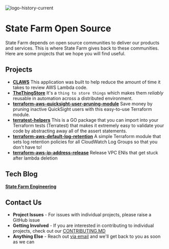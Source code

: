 ![logo-history-current](https://github.com/user-attachments/assets/ca633986-99e3-46ac-90ce-efde5326c95a)
# State Farm Open Source
State Farm depends on open source communities to deliver our products and services. This is where State Farm gives back to these communities. Here are some projects that we hope you will find useful. 

## Projects
* **[CLAWS](https://github.com/StateFarmIns/CLAWS)** This application was built to help reduce the amount of time it takes to review AWS Lambda code.
* **[TheThingStore](https://github.com/StateFarmIns/TheThingStore)** It's a `thing to store things` which makes them *reliably* reusable in automation across a distributed environment.
* **[terraform-aws-quicksight-user-pruning-module](https://github.com/StateFarmIns/terraform-aws-quicksight-user-pruning-module)** Save money by pruning inactive QuickSight users with this easy-to-use Terraform module.
* **[terratest-helpers](https://github.com/StateFarmIns/terratest-helpers)** This is a GO package that you can import into your Terraform tests (Terratest) that makes it extremely easy to validate your code by abstracting away all of the assert statements.
* **[terraform-aws-default-log-retention](https://github.com/StateFarmIns/terraform-aws-default-log-retention)** A simple Terraform module that sets log retention policies for all CloudWatch Log Groups so that you don't have to!
* **[terraform-aws-ip-address-release](https://github.com/StateFarmIns/terraform-aws-ip-address-release)** Release VPC ENIs that get stuck after lambda deletion

## Tech Blog
**[State Farm Engineering](https://engineering.statefarm.com/)**

## Contact Us
* **Project Issues** - For issues with individual projects, please raise a GitHub issue
* **Getting Involved** - If you are interested in contributing to individual projects, check out our [CONTRIBUTING.MD](https://github.com/StateFarmIns/.github/blob/master/CONTRIBUTING.md)
* **Anything Else** - Reach out [via email](mailto:home.sys-opensource.233l00@statefarm.com) and we'll get back to you as soon as we can
